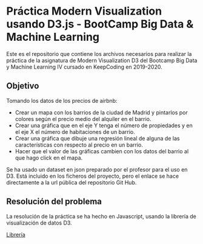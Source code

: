# Práctica Modern Visualization usando D3.js - BootCamp Big Data & Machine Learning

Este es el repositorio que contiene los archivos necesarios para realizar la práctica de la asignatura de Modern Visualization D3 del Bootcamp Big Data y Machine Learning IV cursado en KeepCoding en 2019-2020.

## Objetivo

Tomando los datos de los precios de airbnb:

- Crear un mapa con los barrios de la ciudad de Madrid y pintarlos por colores según el precio medio del alquiler en el barrio.
- Crear una gráfica que en el eje Y tenga el número de propiedades y en el eje X el número de habitaciones de un barrio.
- Crear una gráfica que dibuje una regresión lineal de alguna de las características con respecto al precio en un barrio.
- Hacer que el valor de las gráficas cambien con los datos del barrio al que hago click en el mapa.

Se ha usado un dataset en json preparado por el profesor para el uso en D3. Está incluido en los ficheros del proyecto, pero el enlace se hace directamente a la url pública del repositorio Git Hub.

## Resolución del problema

La resolución de la práctica se ha hecho en Javascript, usando la librería de visualización de datos D3. 

[Librería](https://d3js.org/)
